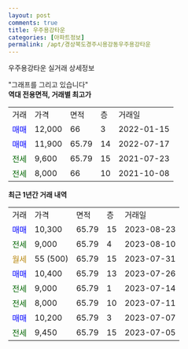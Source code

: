 ```yaml
---
layout: post
comments: true
title: 우주용강타운
categories: [아파트정보]
permalink: /apt/경상북도경주시용강동우주용강타운
---
```


우주용강타운 실거래 상세정보

<script type="text/javascript">
  google.charts.load('current', {'packages':['line', 'corechart']});
  google.charts.setOnLoadCallback(drawChart);

  function drawChart() {
    var data = new google.visualization.DataTable();
    data.addColumn('date', '거래일');
    data.addColumn('number', "매매");
    data.addColumn('number', "전세");
    data.addColumn('number', "전매");

    data.addRows([[new Date(Date.parse("2023-08-23")), 10300, null, null], [new Date(Date.parse("2023-08-10")), null, 9000, null], [new Date(Date.parse("2023-07-31")), null, null, null], [new Date(Date.parse("2023-07-26")), 10400, null, null], [new Date(Date.parse("2023-07-14")), null, 9000, null], [new Date(Date.parse("2023-07-11")), null, 8000, null], [new Date(Date.parse("2023-07-07")), 10200, null, null], [new Date(Date.parse("2023-07-05")), null, 9450, null]]);

    var options = {
      hAxis: {
        format: 'yyyy/MM/dd'
      },    
      lineWidth: 0,
      pointsVisible: true,    
      title: '최근 1년간 유형별 실거래가 분포',
      legend: { position: 'bottom' }
    };

    var formatter = new google.visualization.NumberFormat({pattern:'###,###'} );
    formatter.format(data, 1);
    formatter.format(data, 2);
    
    setTimeout(function() {
        var chart = new google.visualization.LineChart(document.getElementById('columnchart_material'));
        chart.draw(data, (options));
        document.getElementById('loading').style.display = 'none';
    }, 200);
  }
</script>


<div id="loading" style="z-index:20; display: block; margin-left: 0px">"그래프를 그리고 있습니다"</div>
<div id="columnchart_material" style="width: 95%; margin-left: 0px; display: block"></div>
<!-- contents start -->
<b>역대 전용면적, 거래별 최고가</b>
<table class="sortable">
    <tr>
      <td>거래</td>
      <td>가격</td>
      <td>면적</td>
      <td>층</td>
      <td>거래일</td>
    </tr>
        <tr>
          <td><a style="color: blue">매매</a></td>
          <td>12,000</td>
          <td>66</td>
          <td>3</td>
          <td>2022-01-15</td>
        </tr>            <tr>
          <td><a style="color: blue">매매</a></td>
          <td>11,900</td>
          <td>65.79</td>
          <td>14</td>
          <td>2022-07-17</td>
        </tr>        
        <tr>
              <td><a style="color: darkgreen">전세</a></td>
              <td>9,600</td>
              <td>65.79</td>
              <td>15</td>
              <td>2021-07-23</td>
            </tr>            <tr>
              <td><a style="color: darkgreen">전세</a></td>
              <td>8,000</td>
              <td>66</td>
              <td>10</td>
              <td>2021-10-08</td>
            </tr>        
    
</table>

<b>최근 1년간 거래 내역</b>

<table class="sortable">
    <tr>
      <td>거래</td>
      <td>가격</td>
      <td>면적</td>
      <td>층</td>
      <td>거래일</td>
    </tr>
    <tr>
      <td><a style="color: blue">매매</a></td>
      <td>10,300</td>
      <td>65.79</td>
      <td>15</td>
      <td>2023-08-23</td>
    </tr>          <tr>
      <td><a style="color: darkgreen">전세</a></td>
      <td>9,000</td>
      <td>65.79</td>
      <td>4</td>
      <td>2023-08-10</td>
    </tr>          <tr>
      <td><a style="color: darkgoldenrod">월세</a></td>
      <td>55 (500)</td>
      <td>65.79</td>
      <td>15</td>
      <td>2023-07-31</td>
    </tr>          <tr>
      <td><a style="color: blue">매매</a></td>
      <td>10,400</td>
      <td>65.79</td>
      <td>13</td>
      <td>2023-07-26</td>
    </tr>          <tr>
      <td><a style="color: darkgreen">전세</a></td>
      <td>9,000</td>
      <td>65.79</td>
      <td>1</td>
      <td>2023-07-14</td>
    </tr>          <tr>
      <td><a style="color: darkgreen">전세</a></td>
      <td>8,000</td>
      <td>65.79</td>
      <td>10</td>
      <td>2023-07-11</td>
    </tr>          <tr>
      <td><a style="color: blue">매매</a></td>
      <td>10,200</td>
      <td>65.79</td>
      <td>3</td>
      <td>2023-07-07</td>
    </tr>          <tr>
      <td><a style="color: darkgreen">전세</a></td>
      <td>9,450</td>
      <td>65.79</td>
      <td>15</td>
      <td>2023-07-05</td>
    </tr>      </table>
<!-- contents end -->    

